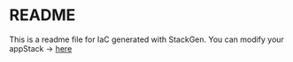 # README
This is a readme file for IaC generated with StackGen.
You can modify your appStack -> [here](http://stage.dev.stackgen.com/appstacks/8e49e8b9-6d5a-4ae7-a7cd-191c58dd98c3)
